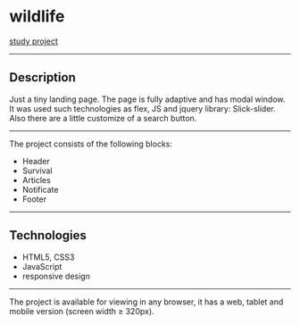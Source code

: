 # wildlife

[study project](https://olgatenison.github.io/wildlife/)
______________________________________________________________
## Description

Just a tiny landing page.
The page is fully adaptive and has modal window.
It was used such technologies as flex, 
JS and jquery library: Slick-slider. 
Also there are a little customize of a search button.

______________________________________________________________
The project consists of the following blocks:

* Header
* Survival
* Articles
* Notificate
* Footer
_____________________________________________________________

## Technologies
* HTML5, CSS3
* JavaScript
* responsive design
_____________________________________________________________
The project is available for viewing in any browser, 
it has a web, tablet and mobile version (screen width ≥ 320px).
